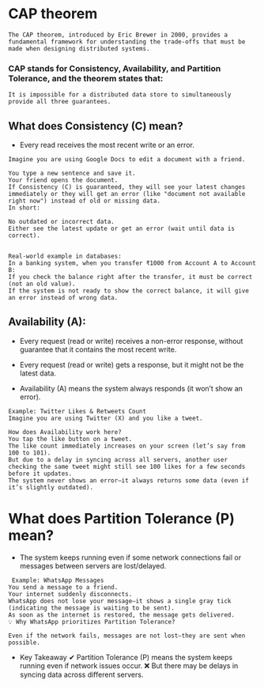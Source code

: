 #  CAP theorem
```
The CAP theorem, introduced by Eric Brewer in 2000, provides a fundamental framework for understanding the trade-offs that must be made when designing distributed systems.
```
### CAP stands for Consistency, Availability, and Partition Tolerance, and the theorem states that:

```
It is impossible for a distributed data store to simultaneously provide all three guarantees.
```

## What does Consistency (C) mean?

- Every read receives the most recent write or an error.
  
```
Imagine you are using Google Docs to edit a document with a friend.

You type a new sentence and save it.
Your friend opens the document.
If Consistency (C) is guaranteed, they will see your latest changes immediately or they will get an error (like "document not available right now") instead of old or missing data.
In short:

No outdated or incorrect data.
Either see the latest update or get an error (wait until data is correct).

```

```

Real-world example in databases:
In a banking system, when you transfer ₹1000 from Account A to Account B:
If you check the balance right after the transfer, it must be correct (not an old value).
If the system is not ready to show the correct balance, it will give an error instead of wrong data.

```

## Availability (A): 
- Every request (read or write) receives a non-error response, without guarantee that it contains the most recent write.

- Every request (read or write) gets a response, but it might not be the latest data.

- Availability (A) means the system always responds (it won’t show an error).

```
Example: Twitter Likes & Retweets Count
Imagine you are using Twitter (X) and you like a tweet.

How does Availability work here?
You tap the like button on a tweet.
The like count immediately increases on your screen (let’s say from 100 to 101).
But due to a delay in syncing across all servers, another user checking the same tweet might still see 100 likes for a few seconds before it updates.
The system never shows an error—it always returns some data (even if it’s slightly outdated).

```

# What does Partition Tolerance (P) mean?

- The system keeps running even if some network connections fail or messages between servers are lost/delayed.

```
 Example: WhatsApp Messages
You send a message to a friend.
Your internet suddenly disconnects.
WhatsApp does not lose your message—it shows a single gray tick (indicating the message is waiting to be sent).
As soon as the internet is restored, the message gets delivered.
💡 Why WhatsApp prioritizes Partition Tolerance?

Even if the network fails, messages are not lost—they are sent when possible.

```
- Key Takeaway
✔ Partition Tolerance (P) means the system keeps running even if network issues occur.
❌ But there may be delays in syncing data across different servers.